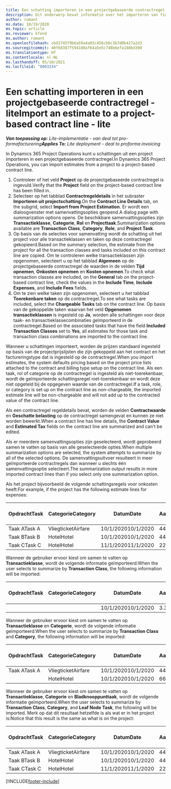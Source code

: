 ```yaml
---
title: Een schatting importeren in een projectgebaseerde contractregel - lite
description: Dit onderwerp bevat informatie over het importeren van financiële schattingen uit een project naar een contractregel.
author: rumant
ms.date: 10/19/2020
ms.topic: article
ms.reviewer: kfend
ms.author: rumant
ms.openlocfilehash: cbd1745f9b6a59a4a03c456cbbc3b7d0b427a2d3
ms.sourcegitcommit: 40f68387f594180af64a5e5c748b6efa188bd300
ms.translationtype: HT
ms.contentlocale: nl-NL
ms.lasthandoff: 05/10/2021
ms.locfileid: "6003334"
---
```

# <a name="import-an-estimate-to-a-project-based-contract-line---lite"></a><span data-ttu-id="41c8b-103">Een schatting importeren in een projectgebaseerde contractregel - lite</span><span class="sxs-lookup"><span data-stu-id="41c8b-103">Import an estimate to a project-based contract line - lite</span></span>

<span data-ttu-id="41c8b-104">_**Van toepassing op:** Lite-implementatie - van deal tot pro-formafacturering_</span><span class="sxs-lookup"><span data-stu-id="41c8b-104">_**Applies To:** Lite deployment - deal to proforma invoicing_</span></span>

<span data-ttu-id="41c8b-105">In Dynamics 365 Project Operations kunt u schattingen uit een project importeren in een projectgebaseerde contractregel.</span><span class="sxs-lookup"><span data-stu-id="41c8b-105">In Dynamics 365 Project Operations, you can import estimates from a project to a project-based contract line.</span></span>

1. <span data-ttu-id="41c8b-106">Controleer of het veld **Project** op de projectgebaseerde contractregel is ingevuld.</span><span class="sxs-lookup"><span data-stu-id="41c8b-106">Verify that the **Project** field on the project-based contract line has been filled in.</span></span>
2. <span data-ttu-id="41c8b-107">Selecteer op het tabblad **Contractregeldetails** in het subraster **Importeren uit projectschatting**.</span><span class="sxs-lookup"><span data-stu-id="41c8b-107">On the **Contract Line Details** tab, on the subgrid, select **Import from Project Estimation**.</span></span> <span data-ttu-id="41c8b-108">Er wordt een dialoogvenster met samenvattingsopties geopend.</span><span class="sxs-lookup"><span data-stu-id="41c8b-108">A dialog page with summarization options opens.</span></span> <span data-ttu-id="41c8b-109">De beschikbare samenvattingsopties zijn **Transactieklasse**, **Categorie**, **Rol** en **Projecttaak**.</span><span class="sxs-lookup"><span data-stu-id="41c8b-109">Summarization options available are **Transaction Class**, **Category**, **Role**, and **Project Task**.</span></span>
3. <span data-ttu-id="41c8b-110">Op basis van de selecties voor samenvatting wordt de schatting uit het project voor alle transactieklassen en taken op deze contractregel gekopieerd.</span><span class="sxs-lookup"><span data-stu-id="41c8b-110">Based on the summary selection, the estimate from the project for all the transaction classes and tasks included on this contract line are copied.</span></span> <span data-ttu-id="41c8b-111">Om te controleren welke transactieklassen zijn opgenomen, selecteert u op het tabblad **Algemeen** op de projectgebaseerde contractregel de waarden in de velden **Tijd opnemen**, **Onkosten opnemen** en **Kosten opnemen**.</span><span class="sxs-lookup"><span data-stu-id="41c8b-111">To check what transaction classes are included, on the **General** tab on the project-based contract line, check the values in the **Include Time**, **Include Expenses**, and **Include Fees** fields.</span></span> 
4. <span data-ttu-id="41c8b-112">Om te zien welke taken zijn opgenomen, selecteert u het tabblad **Toerekenbare taken** op de contractregel.</span><span class="sxs-lookup"><span data-stu-id="41c8b-112">To see what tasks are included, select the **Chargeable Tasks** tab on the contract line.</span></span> <span data-ttu-id="41c8b-113">Op basis van de gekoppelde taken waarvan het veld **Opgenomen transactieklassen** is ingesteld op **Ja**, worden alle schattingen voor deze taak- en transactieklassecombinaties geïmporteerd in de contractregel.</span><span class="sxs-lookup"><span data-stu-id="41c8b-113">Based on the associated tasks that have the field **Included Transaction Classes** set to **Yes**, all estimates for those task and transaction class combinations are imported to the contract line.</span></span>

<span data-ttu-id="41c8b-114">Wanneer u schattingen importeert, worden de prijzen standaard ingesteld op basis van de projectprijslijsten die zijn gekoppeld aan het contract en het factureringstype dat is ingesteld op de contractregel.</span><span class="sxs-lookup"><span data-stu-id="41c8b-114">When you import estimates, the system defaults pricing based on the project price lists attached to the contract and billing type setup on the contract line.</span></span> <span data-ttu-id="41c8b-115">Als een taak, rol of categorie op de contractregel is ingesteld als niet-toerekenbaar, wordt de geïmporteerde schattingsregel niet-toerekenbaar en wordt deze niet opgeteld bij de opgegeven waarde van de contractregel.</span><span class="sxs-lookup"><span data-stu-id="41c8b-115">If a task, role, or category is set up on the contract line as non-chargeable, the imported estimate line will be non-chargeable and will not add up to the contracted value of the contract line.</span></span>

<span data-ttu-id="41c8b-116">Als een contractregel regeldetails bevat, worden de velden **Contractwaarde** en **Geschatte belasting** op de contractregel samengevat en kunnen ze niet worden bewerkt.</span><span class="sxs-lookup"><span data-stu-id="41c8b-116">When a contract line has line details, the **Contract Value** and **Estimated Tax** fields on the contract line are summarized and can't be edited.</span></span>

<span data-ttu-id="41c8b-117">Als er meerdere samenvattingsopties zijn geselecteerd, wordt geprobeerd samen te vatten op basis van alle geselecteerde opties.</span><span class="sxs-lookup"><span data-stu-id="41c8b-117">When multiple summarization options are selected, the system attempts to summarize by all of the selected options.</span></span> <span data-ttu-id="41c8b-118">De samenvattingsuitvoer resulteert in meer geïmporteerde contractregels dan wanneer u slechts één samenvattingsoptie selecteert.</span><span class="sxs-lookup"><span data-stu-id="41c8b-118">The summarization output results in more imported contract lines than if you select only one summarization option.</span></span>

<span data-ttu-id="41c8b-119">Als het project bijvoorbeeld de volgende schattingsregels voor onkosten heeft:</span><span class="sxs-lookup"><span data-stu-id="41c8b-119">For example, if the project has the following estimate lines for expenses:</span></span>

| <span data-ttu-id="41c8b-120">Opdracht</span><span class="sxs-lookup"><span data-stu-id="41c8b-120">Task</span></span> | <span data-ttu-id="41c8b-121">Categorie</span><span class="sxs-lookup"><span data-stu-id="41c8b-121">Category</span></span> | <span data-ttu-id="41c8b-122">Datum</span><span class="sxs-lookup"><span data-stu-id="41c8b-122">Date</span></span> | <span data-ttu-id="41c8b-123">Aantal</span><span class="sxs-lookup"><span data-stu-id="41c8b-123">Quantity</span></span> | <span data-ttu-id="41c8b-124">Prijs per eenheid</span><span class="sxs-lookup"><span data-stu-id="41c8b-124">Unit price</span></span> | <span data-ttu-id="41c8b-125">Bedrag</span><span class="sxs-lookup"><span data-stu-id="41c8b-125">Amount</span></span> |
| --- | --- | --- | --- | --- | --- |
| <span data-ttu-id="41c8b-126">Taak A</span><span class="sxs-lookup"><span data-stu-id="41c8b-126">Task A</span></span> | <span data-ttu-id="41c8b-127">Vliegticket</span><span class="sxs-lookup"><span data-stu-id="41c8b-127">Airfare</span></span> | <span data-ttu-id="41c8b-128">10/1/2020</span><span class="sxs-lookup"><span data-stu-id="41c8b-128">10/1/2020</span></span> | <span data-ttu-id="41c8b-129">4</span><span class="sxs-lookup"><span data-stu-id="41c8b-129">4</span></span> | <span data-ttu-id="41c8b-130">400</span><span class="sxs-lookup"><span data-stu-id="41c8b-130">400</span></span> | <span data-ttu-id="41c8b-131">1600</span><span class="sxs-lookup"><span data-stu-id="41c8b-131">1600</span></span> |
| <span data-ttu-id="41c8b-132">Taak B</span><span class="sxs-lookup"><span data-stu-id="41c8b-132">Task B</span></span> | <span data-ttu-id="41c8b-133">Hotel</span><span class="sxs-lookup"><span data-stu-id="41c8b-133">Hotel</span></span> | <span data-ttu-id="41c8b-134">10/1/2020</span><span class="sxs-lookup"><span data-stu-id="41c8b-134">10/1/2020</span></span> | <span data-ttu-id="41c8b-135">4</span><span class="sxs-lookup"><span data-stu-id="41c8b-135">4</span></span> | <span data-ttu-id="41c8b-136">200</span><span class="sxs-lookup"><span data-stu-id="41c8b-136">200</span></span> | <span data-ttu-id="41c8b-137">800</span><span class="sxs-lookup"><span data-stu-id="41c8b-137">800</span></span> |
| <span data-ttu-id="41c8b-138">Taak C</span><span class="sxs-lookup"><span data-stu-id="41c8b-138">Task C</span></span> | <span data-ttu-id="41c8b-139">Hotel</span><span class="sxs-lookup"><span data-stu-id="41c8b-139">Hotel</span></span> | <span data-ttu-id="41c8b-140">11/1/2020</span><span class="sxs-lookup"><span data-stu-id="41c8b-140">11/1/2020</span></span> | <span data-ttu-id="41c8b-141">2</span><span class="sxs-lookup"><span data-stu-id="41c8b-141">2</span></span> | <span data-ttu-id="41c8b-142">200</span><span class="sxs-lookup"><span data-stu-id="41c8b-142">200</span></span> | <span data-ttu-id="41c8b-143">400</span><span class="sxs-lookup"><span data-stu-id="41c8b-143">400</span></span> |

<span data-ttu-id="41c8b-144">Wanneer de gebruiker ervoor kiest om samen te vatten op **Transactieklasse**, wordt de volgende informatie geïmporteerd:</span><span class="sxs-lookup"><span data-stu-id="41c8b-144">When the user selects to summarize by **Transaction Class**, the following information will be imported:</span></span>

| <span data-ttu-id="41c8b-145">Opdracht</span><span class="sxs-lookup"><span data-stu-id="41c8b-145">Task</span></span> | <span data-ttu-id="41c8b-146">Categorie</span><span class="sxs-lookup"><span data-stu-id="41c8b-146">Category</span></span> | <span data-ttu-id="41c8b-147">Datum</span><span class="sxs-lookup"><span data-stu-id="41c8b-147">Date</span></span> | <span data-ttu-id="41c8b-148">Aantal</span><span class="sxs-lookup"><span data-stu-id="41c8b-148">Quantity</span></span> | <span data-ttu-id="41c8b-149">Prijs per eenheid</span><span class="sxs-lookup"><span data-stu-id="41c8b-149">Unit price</span></span> | <span data-ttu-id="41c8b-150">Bedrag</span><span class="sxs-lookup"><span data-stu-id="41c8b-150">Amount</span></span> |
| --- | --- | --- | --- | --- | --- |
| &nbsp; | &nbsp; | <span data-ttu-id="41c8b-151">10/1/2020</span><span class="sxs-lookup"><span data-stu-id="41c8b-151">10/1/2020</span></span> | <span data-ttu-id="41c8b-152">3.34</span><span class="sxs-lookup"><span data-stu-id="41c8b-152">3.34</span></span> | <span data-ttu-id="41c8b-153">840</span><span class="sxs-lookup"><span data-stu-id="41c8b-153">840</span></span> | <span data-ttu-id="41c8b-154">2800</span><span class="sxs-lookup"><span data-stu-id="41c8b-154">2800</span></span> |

<span data-ttu-id="41c8b-155">Wanneer de gebruiker ervoor kiest om samen te vatten op **Transactieklasse** en **Categorie**, wordt de volgende informatie geïmporteerd:</span><span class="sxs-lookup"><span data-stu-id="41c8b-155">When the user selects to summarize by **Transaction Class** and **Category**, the following information will be imported:</span></span>

| <span data-ttu-id="41c8b-156">Opdracht</span><span class="sxs-lookup"><span data-stu-id="41c8b-156">Task</span></span> | <span data-ttu-id="41c8b-157">Categorie</span><span class="sxs-lookup"><span data-stu-id="41c8b-157">Category</span></span> | <span data-ttu-id="41c8b-158">Datum</span><span class="sxs-lookup"><span data-stu-id="41c8b-158">Date</span></span> | <span data-ttu-id="41c8b-159">Aantal</span><span class="sxs-lookup"><span data-stu-id="41c8b-159">Quantity</span></span> | <span data-ttu-id="41c8b-160">Prijs per eenheid</span><span class="sxs-lookup"><span data-stu-id="41c8b-160">Unit price</span></span> | <span data-ttu-id="41c8b-161">Bedrag</span><span class="sxs-lookup"><span data-stu-id="41c8b-161">Amount</span></span> |
| --- | --- | --- | --- | --- | --- |
| <span data-ttu-id="41c8b-162">Taak A</span><span class="sxs-lookup"><span data-stu-id="41c8b-162">Task A</span></span> | <span data-ttu-id="41c8b-163">Vliegticket</span><span class="sxs-lookup"><span data-stu-id="41c8b-163">Airfare</span></span> | <span data-ttu-id="41c8b-164">10/1/2020</span><span class="sxs-lookup"><span data-stu-id="41c8b-164">10/1/2020</span></span> | <span data-ttu-id="41c8b-165">4</span><span class="sxs-lookup"><span data-stu-id="41c8b-165">4</span></span> | <span data-ttu-id="41c8b-166">400</span><span class="sxs-lookup"><span data-stu-id="41c8b-166">400</span></span> | <span data-ttu-id="41c8b-167">1600</span><span class="sxs-lookup"><span data-stu-id="41c8b-167">1600</span></span> |
| &nbsp;| <span data-ttu-id="41c8b-168">Hotel</span><span class="sxs-lookup"><span data-stu-id="41c8b-168">Hotel</span></span> | <span data-ttu-id="41c8b-169">10/1/2020</span><span class="sxs-lookup"><span data-stu-id="41c8b-169">10/1/2020</span></span> | <span data-ttu-id="41c8b-170">6</span><span class="sxs-lookup"><span data-stu-id="41c8b-170">6</span></span> | <span data-ttu-id="41c8b-171">200</span><span class="sxs-lookup"><span data-stu-id="41c8b-171">200</span></span> | <span data-ttu-id="41c8b-172">1200</span><span class="sxs-lookup"><span data-stu-id="41c8b-172">1200</span></span> |

<span data-ttu-id="41c8b-173">Wanneer de gebruiker ervoor kiest om samen te vatten op **Transactieklasse**, **Categorie** en **Bladknooppunttaak**, wordt de volgende informatie geïmporteerd.</span><span class="sxs-lookup"><span data-stu-id="41c8b-173">When the user selects to summarize by **Transaction Class**, **Category**, and **Leaf Node Task**, the following will be imported.</span></span> <span data-ttu-id="41c8b-174">Merk op dat dit resultaat hetzelfde is als wat er in het project is:</span><span class="sxs-lookup"><span data-stu-id="41c8b-174">Notice that this result is the same as what is on the project:</span></span>

| <span data-ttu-id="41c8b-175">Opdracht</span><span class="sxs-lookup"><span data-stu-id="41c8b-175">Task</span></span> | <span data-ttu-id="41c8b-176">Categorie</span><span class="sxs-lookup"><span data-stu-id="41c8b-176">Category</span></span> | <span data-ttu-id="41c8b-177">Datum</span><span class="sxs-lookup"><span data-stu-id="41c8b-177">Date</span></span> | <span data-ttu-id="41c8b-178">Aantal</span><span class="sxs-lookup"><span data-stu-id="41c8b-178">Quantity</span></span> | <span data-ttu-id="41c8b-179">Prijs per eenheid</span><span class="sxs-lookup"><span data-stu-id="41c8b-179">Unit price</span></span> | <span data-ttu-id="41c8b-180">Bedrag</span><span class="sxs-lookup"><span data-stu-id="41c8b-180">Amount</span></span> |
| --- | --- | --- | --- | --- | --- |
| <span data-ttu-id="41c8b-181">Taak A</span><span class="sxs-lookup"><span data-stu-id="41c8b-181">Task A</span></span> | <span data-ttu-id="41c8b-182">Vliegticket</span><span class="sxs-lookup"><span data-stu-id="41c8b-182">Airfare</span></span> | <span data-ttu-id="41c8b-183">10/1/2020</span><span class="sxs-lookup"><span data-stu-id="41c8b-183">10/1/2020</span></span> | <span data-ttu-id="41c8b-184">4</span><span class="sxs-lookup"><span data-stu-id="41c8b-184">4</span></span> | <span data-ttu-id="41c8b-185">400</span><span class="sxs-lookup"><span data-stu-id="41c8b-185">400</span></span> | <span data-ttu-id="41c8b-186">1600</span><span class="sxs-lookup"><span data-stu-id="41c8b-186">1600</span></span> |
| <span data-ttu-id="41c8b-187">Taak B</span><span class="sxs-lookup"><span data-stu-id="41c8b-187">Task B</span></span> | <span data-ttu-id="41c8b-188">Hotel</span><span class="sxs-lookup"><span data-stu-id="41c8b-188">Hotel</span></span> | <span data-ttu-id="41c8b-189">10/1/2020</span><span class="sxs-lookup"><span data-stu-id="41c8b-189">10/1/2020</span></span> | <span data-ttu-id="41c8b-190">4</span><span class="sxs-lookup"><span data-stu-id="41c8b-190">4</span></span> | <span data-ttu-id="41c8b-191">200</span><span class="sxs-lookup"><span data-stu-id="41c8b-191">200</span></span> | <span data-ttu-id="41c8b-192">800</span><span class="sxs-lookup"><span data-stu-id="41c8b-192">800</span></span> |
| <span data-ttu-id="41c8b-193">Taak C</span><span class="sxs-lookup"><span data-stu-id="41c8b-193">Task C</span></span> | <span data-ttu-id="41c8b-194">Hotel</span><span class="sxs-lookup"><span data-stu-id="41c8b-194">Hotel</span></span> | <span data-ttu-id="41c8b-195">11/1/2020</span><span class="sxs-lookup"><span data-stu-id="41c8b-195">11/1/2020</span></span> | <span data-ttu-id="41c8b-196">2</span><span class="sxs-lookup"><span data-stu-id="41c8b-196">2</span></span> | <span data-ttu-id="41c8b-197">200</span><span class="sxs-lookup"><span data-stu-id="41c8b-197">200</span></span> | <span data-ttu-id="41c8b-198">400</span><span class="sxs-lookup"><span data-stu-id="41c8b-198">400</span></span> |


[!INCLUDE[footer-include](../../includes/footer-banner.md)]